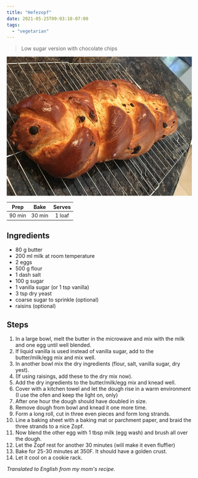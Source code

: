 ```yaml
---
title: "Hefezopf"
date: 2021-05-25T09:03:18-07:00
tags:
  - "vegetarian"
---
```


> Low sugar version with chocolate chips

<div class="figure">

![Hefezopf](/images/Hefezopf.jpeg)

</div>


| Prep   | Bake | Serves |
| :----: | :----: | :----: |
| 90 min | 30 min | 1 loaf |

## Ingredients

- 80 g butter
- 200 ml milk at room temperature
- 2 eggs
- 500 g flour
- 1 dash salt
- 100 g sugar
- 1 vanilla sugar (or 1 tsp vanilla)
- 3 tsp dry yeast
- coarse sugar to sprinkle (optional)
- raisins (optional)

## Steps

1. In a large bowl, melt the butter in the microwave and mix with the milk and one egg until well blended.
2. If liquid vanilla is used instead of vanilla sugar, add to the butter/milk/egg mix and mix well. 
3. In another bowl mix the dry ingredients (flour, salt, vanilla sugar, dry yest).
4. (If using raisings, add these to the dry mix now).
5. Add the dry ingredients to the butter/milk/egg mix and knead well.
6. Cover with a kitchen towel and let the dough rise in a warm environment (I use the ofen and keep the light on, only)
7. After one hour the dough should have doubled in size.
8. Remove dough from bowl and knead it one more time.
9. Form a long roll, cut in three even pieces and form long strands.
10. Line a baking sheet with a baking mat or parchment paper, and braid the three strands to a nice Zopf.
11. Now blend the other egg with 1 tbsp milk (egg wash) and brush all over the dough. 
12. Let the Zopf rest for another 30 minutes (will make it even fluffier)
13. Bake for 25-30 minutes at 350F. It should have a golden crust.
14. Let it cool on a cookie rack. 



_Translated to English from my mom's recipe._
